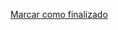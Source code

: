 <a onclick="test()" href="https://fx-learning.mgait.services:8443/api/finish/editors-vi" target="_parent" class="btn primary-btn">Marcar como finalizado</a>

